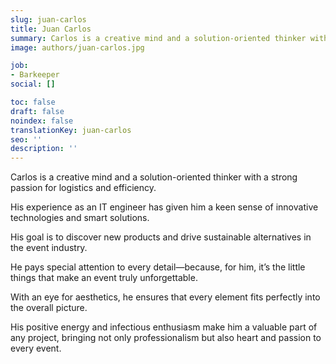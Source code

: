 ```yaml
---
slug: juan-carlos
title: Juan Carlos
summary: Carlos is a creative mind and a solution-oriented thinker with a strong passion for logistics and efficiency.
image: authors/juan-carlos.jpg

job:
- Barkeeper
social: []

toc: false
draft: false
noindex: false
translationKey: juan-carlos
seo: ''
description: ''
---
```

Carlos is a creative mind and a solution-oriented thinker with a strong passion for logistics and efficiency.

His experience as an IT engineer has given him a keen sense of innovative technologies and smart solutions.

His goal is to discover new products and drive sustainable alternatives in the event industry.

He pays special attention to every detail—because, for him, it’s the little things that make an event truly unforgettable.

With an eye for aesthetics, he ensures that every element fits perfectly into the overall picture.

His positive energy and infectious enthusiasm make him a valuable part of any project, bringing not only professionalism but also heart and passion to every event.